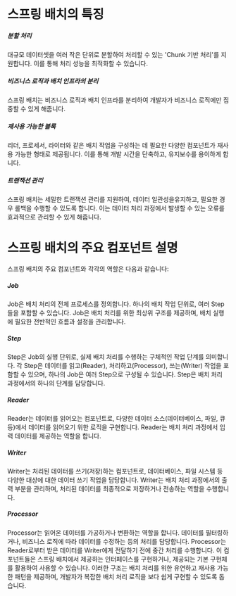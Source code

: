 #  스프링 배치의 특징

##### 분할 처리
대규모 데이터셋을 여러 작은 단위로 분할하여 처리할 수 있는 'Chunk 기반 처리'를 지원합니다. 이를 통해 처리 성능을 최적화할 수 있습니다.

##### 비즈니스 로직과 배치 인프라의 분리
스프링 배치는 비즈니스 로직과 배치 인프라를 분리하여 개발자가 비즈니스 로직에만 집중할 수 있게 해줍니다.

#####  재사용 가능한 블록
리더, 프로세서, 라이터와 같은 배치 작업을 구성하는 데 필요한 다양한 컴포넌트가 재사용 가능한 형태로 제공됩니다. 이를 통해 개발 시간을 단축하고, 유지보수를 용이하게 합니다.

##### 트랜잭션 관리 
스프링 배치는 세밀한 트랜잭션 관리를 지원하여, 데이터 일관성을유지하고, 필요한 경우 롤백을 수행할 수 있도록 합니다. 이는 데이터 처리 과정에서 발생할 수 있는 오류를 효과적으로 관리할 수 있게 해줍니다.

# 스프링 배치의 주요 컴포넌트 설명
스프링 배치의 주요 컴포넌트와 각각의 역할은 다음과 같습니다:

##### Job

Job은 배치 처리의 전체 프로세스를 정의합니다. 하나의 배치 작업 단위로, 여러 Step들을 포함할 수 있습니다. Job은 배치 처리를 위한 최상위 구조를 제공하며, 배치 실행에 필요한 전반적인 흐름과 설정을 관리합니다.

##### Step

Step은 Job의 실행 단위로, 실제 배치 처리를 수행하는 구체적인 작업 단계를 의미합니다. 각 Step은 데이터를 읽고(Reader), 처리하고(Processor), 쓰는(Writer) 작업을 포함할 수 있으며, 하나의 Job은 여러 Step으로 구성될 수 있습니다. Step은 배치 처리 과정에서의 하나의 단계를 담당합니다.

##### Reader

Reader는 데이터를 읽어오는 컴포넌트로, 다양한 데이터 소스(데이터베이스, 파일, 큐 등)에서 데이터를 읽어오기 위한 로직을 구현합니다. Reader는 배치 처리 과정에서 입력 데이터를 제공하는 역할을 합니다.

##### Writer

Writer는 처리된 데이터를 쓰기(저장)하는 컴포넌트로, 데이터베이스, 파일 시스템 등 다양한 대상에 대한 데이터 쓰기 작업을 담당합니다. Writer는 배치 처리 과정에서의 출력 부분을 관리하며, 처리된 데이터를 최종적으로 저장하거나 전송하는 역할을 수행합니다.

##### Processor

Processor는 읽어온 데이터를 가공하거나 변환하는 역할을 합니다. 데이터를 필터링하거나, 비즈니스 로직에 따라 데이터를 수정하는 등의 처리를 담당합니다. Processor는 Reader로부터 받은 데이터를 Writer에게 전달하기 전에 중간 처리를 수행합니다.
이 컴포넌트들은 스프링 배치에서 제공하는 인터페이스를 구현하거나, 제공되는 기본 구현체를 활용하여 사용할 수 있습니다. 이러한 구조는 배치 처리를 위한 유연하고 재사용 가능한 패턴을 제공하며, 개발자가 복잡한 배치 처리 로직을 보다 쉽게 구현할 수 있도록 돕습니다.
